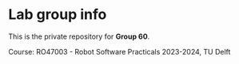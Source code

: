 # Lab group info
This is the private repository for **Group 60**.

Course: RO47003 - Robot Software Practicals 2023-2024, TU Delft
